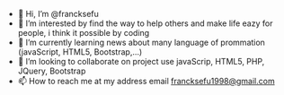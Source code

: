 - 👋 Hi, I’m @francksefu
- 👀 I’m interested by find the way to help others and make life eazy for people, i think it possible by coding
- 🌱 I’m currently learning news about many language of prommation (javaScript, HTML5, Bootstrap,...)
- 💞️ I’m looking to collaborate on project use javaScrip, HTML5, PHP, JQuery, Bootstrap
- 📫 How to reach me at my address email francksefu1998@gmail.com

<!---
francksefu/francksefu is a ✨ special ✨ repository because its `README.md` (this file) appears on your GitHub profile.
You can click the Preview link to take a look at your changes.
--->

